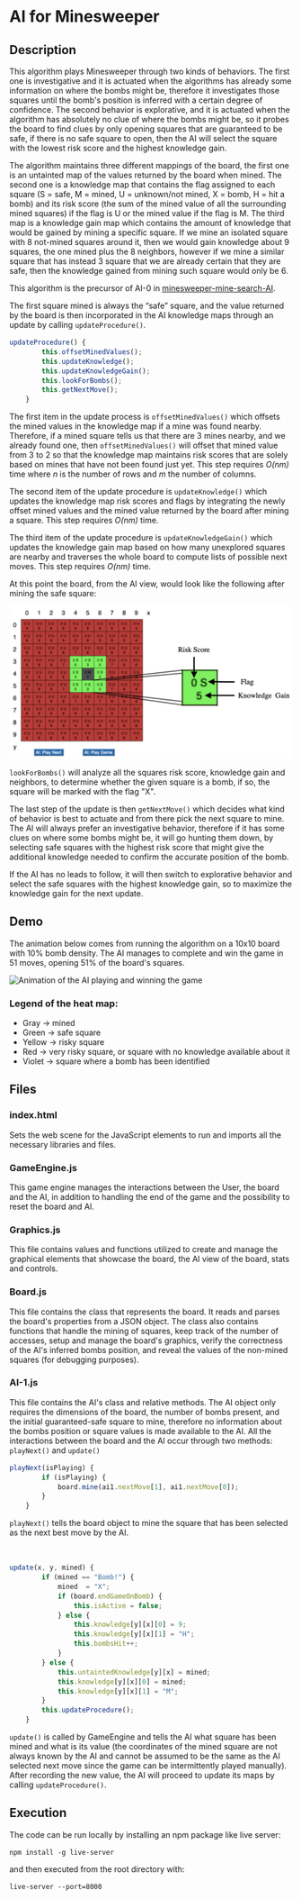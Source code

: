 # AI for Minesweeper

## Description

This algorithm plays Minesweeper through two kinds of behaviors. The first one is investigative and it
is actuated when the algorithms has already some information on where the bombs might be,
therefore it investigates those squares until the bomb's position is inferred with a certain degree of confidence. The second behavior is
explorative, and it is actuated when the algorithm has absolutely no clue of where the bombs
might be, so it probes the board to find clues by only opening squares that are guaranteed to be safe, if there is no safe square to open, then the AI will select the square with the lowest risk score and the highest knowledge gain. 

The algorithm maintains three different mappings of the board, the first one is an untainted map
of the values returned by the board when mined. The second one is a knowledge map that
contains the flag assigned to each square (S = safe, M = mined, U = unknown/not mined, X =
bomb, H = hit a bomb) and its risk score (the sum of the mined value of all the surrounding mined squares) if the
flag is U or the mined value if the flag is M. The third map is a knowledge gain map which
contains the amount of knowledge that would be gained by mining a specific square. If we mine
an isolated square with 8 not-mined squares around it, then we would gain knowledge
about 9 squares, the one mined plus the 8 neighbors, however if we mine a similar square that
has instead 3 square that we are already certain that they are safe, then the knowledge gained
from mining such square would only be 6.

This algorithm is the precursor of AI-0 in [minesweeper-mine-search-AI](https://github.com/andrea-covre/minesweeper-mine-search-AI).

The first square mined is always the “safe” square, and the value returned by the board is then
incorporated in the AI knowledge maps through an update by calling `updateProcedure()`.

``` javascript
updateProcedure() {
        this.offsetMinedValues();
        this.updateKnowledge();
        this.updateKnowledgeGain();
        this.lookForBombs();
        this.getNextMove();
    }
```

The first item in the update process is `offsetMinedValues()` which offsets the mined values in the
knowledge map if a mine was found nearby. Therefore, if a mined square tells us that there are 3
mines nearby, and we already found one, then `offsetMinedValues()` will offset that mined value
from 3 to 2 so that the knowledge map maintains risk scores that are solely based on mines that
have not been found just yet. This step requires _O(nm)_ time where _n_ is the number of rows and _m_
the number of columns.

The second item of the update procedure is `updateKnowledge()` which updates the knowledge
map risk scores and flags by integrating the newly offset mined values and the mined value
returned by the board after mining a square. This step requires _O(nm)_ time.

The third item of the update procedure is `updateKnowledgeGain()` which updates the knowledge
gain map based on how many unexplored squares are nearby and traverses the whole board to
compute lists of possible next moves. This step requires _O(nm)_ time.

At this point the board, from the AI view, would look like the following after mining the safe
square:

![AI-0 Board View](/figures/ai-board-view.jpg "AI Board View")

`lookForBombs()` will analyze all the squares risk score, knowledge gain and neighbors, to determine whether the given square 
is a bomb, if so, the square will be marked with the flag "X".

The last step of the update is then `getNextMove()` which decides what kind of behavior is best to
actuate and from there pick the next square to mine. The AI will always prefer an investigative
behavior, therefore if it has some clues on where some bombs might be, it will go hunting them
down, by selecting safe squares with the highest risk score that might give the additional knowledge needed to confirm the 
accurate position of the bomb.

If the AI has no leads to follow, it will then switch to explorative behavior and select the safe squares with the highest knowledge
gain, so to maximize the knowledge gain for the next update.


## Demo

The animation below comes from running the algorithm on a 10x10 board with 10% bomb density. The AI manages
to complete and win the game in 51 moves, opening 51% of the board's squares.

<img src="/figures/animated-ai-board-view.gif" width="650" alt="Animation of the AI playing and winning the game">

### Legend of the heat map:
  - Gray      -> mined
  - Green     -> safe square
  - Yellow    -> risky square
  - Red       -> very risky square, or square  with no knowledge available about it  
  - Violet    -> square where a bomb has been identified 


## Files

### index.html
Sets the web scene for the JavaScript elements to run and imports all the necessary libraries and files.

### GameEngine.js
This game engine manages the interactions between the User, the board and the AI, in addition to handling the end of the game and the possibility to reset the board and AI.

### Graphics.js
This file contains values and functions utilized to create and manage the graphical elements that showcase the board, the AI view of the board, stats and controls.

### Board.js
This file contains the class that represents the board. It reads and parses the board's properties from a JSON object. The class also contains functions that handle the mining of squares, keep track of the number of accesses, setup and manage the board's graphics, verify the correctness of the AI's inferred bombs position, and reveal the values of the non-mined squares (for debugging purposes).

### AI-1.js
This file contains the AI's class and relative methods. The AI object only requires the dimensions of the board,
the number of bombs present, and the initial guaranteed-safe square to mine, therefore no information about the bombs position
or square values is made available to the AI. All the interactions between the board and the AI occur through two methods: `playNext()` and `update()`

``` javascript
playNext(isPlaying) {
        if (isPlaying) {
            board.mine(ai1.nextMove[1], ai1.nextMove[0]);
        }
    }
```
`playNext()` tells the board object to mine the square that has been selected as the next best move by the AI.

<br>

``` javascript
update(x, y, mined) {
        if (mined == "Bomb!") {
            mined  = "X";
            if (board.endGameOnBomb) {
                this.isActive = false;
            } else {
                this.knowledge[y][x][0] = 9;
                this.knowledge[y][x][1] = "H"; 
                this.bombsHit++;
            }
        } else {
            this.untaintedKnowledge[y][x] = mined;
            this.knowledge[y][x][0] = mined;
            this.knowledge[y][x][1] = "M";
        }
        this.updateProcedure();
    }
```
`update()` is called by GameEngine and tells the AI what square has been mined and what is its value (the coordinates of the mined 
square are not always known by the AI and cannot be assumed to be the same as the AI selected next move since the game can be intermittently played manually). After recording the new value, the AI will proceed to update its maps by calling `updateProcedure()`. 

## Execution

The code can be run locally by installing an npm package like live server:
```
npm install -g live-server
```
and then executed from the root directory with:
```
live-server --port=8000
```
